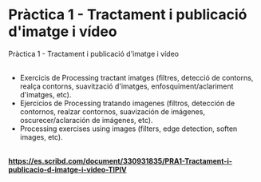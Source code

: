 # Pràctica 1 - Tractament i publicació d'imatge i vídeo
Pràctica 1 - Tractament i publicació d'imatge i vídeo
<br><br>
- Exercicis de Processing tractant imatges (filtres, detecció de contorns, realça contorns, suavització d'imatges, enfosquiment/aclariment d'imatges, etc).<br>
- Ejercicios de Processing tratando imagenes (filtros, detección de contornos, realzar contornos, suavización de imágenes, oscurecer/aclaración de imágenes, etc).
- Processing exercises using images (filters, edge detection, soften images, etc).


<br><strong>https://es.scribd.com/document/330931835/PRA1-Tractament-i-publicacio-d-imatge-i-video-TIPIV</strong>
